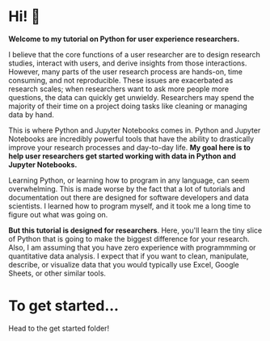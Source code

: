# Hi! :wave: 
**Welcome to my tutorial on Python for user experience researchers.**

I believe that the core functions of a user researcher are to design research studies, interact with users, and derive insights from those interactions. However, many parts of the user research process are hands-on, time consuming, and not reproducible. These issues are exacerbated as research scales; when researchers want to ask more people more questions, the data can quickly get unwieldy. Researchers may spend the majority of their time on a project doing tasks like cleaning or managing data by hand.

This is where Python and Jupyter Notebooks comes in. Python and Jupyter Notebooks are incredibly powerful tools that have the ability to drastically improve your research processes and day-to-day life. **My goal here is to help user researchers get started working with data in Python and Jupyter Notebooks.** 

Learning Python, or learning how to program in any language, can seem overwhelming. This is made worse by the fact that a lot of tutorials and documentation out there are designed for software developers and data scientists. I learned how to program myself, and it took me a long time to figure out what was going on. 

**But this tutorial is designed for researchers**. Here, you'll learn the tiny slice of Python that is going to make the biggest difference for your research. Also, I am assuming that you have zero experience with programmming or quantitative data analysis. I expect that if you want to clean, manipulate, describe, or visualize data that you would typically use Excel, Google Sheets, or other similar tools.

# To get started...
Head to the get started folder!
